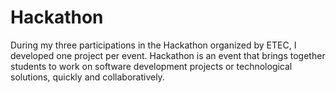 # Hackathon
During my three participations in the Hackathon organized by ETEC, I developed one project per event. Hackathon is an event that brings together students to work on software development projects or technological solutions, quickly and collaboratively.
